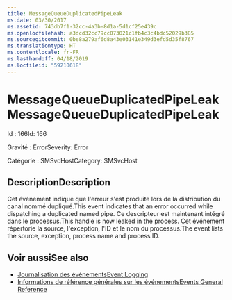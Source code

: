 ```yaml
---
title: MessageQueueDuplicatedPipeLeak
ms.date: 03/30/2017
ms.assetid: 743db7f1-32cc-4a3b-8d1a-5d1cf25e439c
ms.openlocfilehash: a3dcd32cc79cc073021c1fb4c3c4bdc52029b385
ms.sourcegitcommit: 0be8a279af6d8a43e03141e349d3efd5d35f8767
ms.translationtype: HT
ms.contentlocale: fr-FR
ms.lasthandoff: 04/18/2019
ms.locfileid: "59210618"
---
```

# <a name="messagequeueduplicatedpipeleak"></a><span data-ttu-id="c4fa3-102">MessageQueueDuplicatedPipeLeak</span><span class="sxs-lookup"><span data-stu-id="c4fa3-102">MessageQueueDuplicatedPipeLeak</span></span>
<span data-ttu-id="c4fa3-103">Id : 166</span><span class="sxs-lookup"><span data-stu-id="c4fa3-103">Id: 166</span></span>  
  
 <span data-ttu-id="c4fa3-104">Gravité : Error</span><span class="sxs-lookup"><span data-stu-id="c4fa3-104">Severity: Error</span></span>  
  
 <span data-ttu-id="c4fa3-105">Catégorie : SMSvcHost</span><span class="sxs-lookup"><span data-stu-id="c4fa3-105">Category: SMSvcHost</span></span>  
  
## <a name="description"></a><span data-ttu-id="c4fa3-106">Description</span><span class="sxs-lookup"><span data-stu-id="c4fa3-106">Description</span></span>  
 <span data-ttu-id="c4fa3-107">Cet événement indique que l'erreur s'est produite lors de la distribution du canal nommé dupliqué.</span><span class="sxs-lookup"><span data-stu-id="c4fa3-107">This event indicates that an error occurred while dispatching a duplicated named pipe.</span></span> <span data-ttu-id="c4fa3-108">Ce descripteur est maintenant intégré dans le processus.</span><span class="sxs-lookup"><span data-stu-id="c4fa3-108">This handle is now leaked in the process.</span></span> <span data-ttu-id="c4fa3-109">Cet événement répertorie la source, l'exception, l'ID et le nom du processus.</span><span class="sxs-lookup"><span data-stu-id="c4fa3-109">The event lists the source, exception, process name and process ID.</span></span>  
  
## <a name="see-also"></a><span data-ttu-id="c4fa3-110">Voir aussi</span><span class="sxs-lookup"><span data-stu-id="c4fa3-110">See also</span></span>

- [<span data-ttu-id="c4fa3-111">Journalisation des événements</span><span class="sxs-lookup"><span data-stu-id="c4fa3-111">Event Logging</span></span>](../../../../../docs/framework/wcf/diagnostics/event-logging/index.md)
- [<span data-ttu-id="c4fa3-112">Informations de référence générales sur les événements</span><span class="sxs-lookup"><span data-stu-id="c4fa3-112">Events General Reference</span></span>](../../../../../docs/framework/wcf/diagnostics/event-logging/events-general-reference.md)
